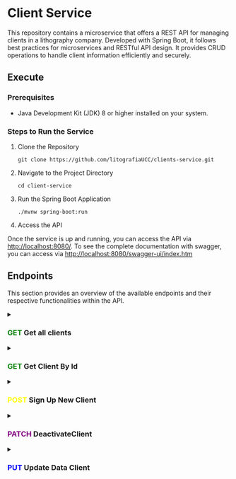 # Client Service

This repository contains a microservice that offers a REST API for managing clients in a lithography company. Developed with Spring Boot, it follows best practices for microservices and RESTful API design. It provides CRUD operations to handle client information efficiently and securely.

## Execute

### Prerequisites

- Java Development Kit (JDK) 8 or higher installed on your system.

### Steps to Run the Service

1. Clone the Repository

    `git clone https://github.com/litografiaUCC/clients-service.git`

2. Navigate to the Project Directory

    `cd client-service`

3. Run the Spring Boot Application

    `./mvnw spring-boot:run`

4. Access the API

Once the service is up and running, you can access the API via <http://localhost:8080/>. To see the complete documentation with swagger, you can access via <http://localhost:8080/swagger-ui/index.htm>

## Endpoints

This section provides an overview of the available endpoints and their respective functionalities within the API.

<!-- Get All Clients -->
<details>
<summary><h3><span style="color:green">GET</span> Get all clients</h3></summary>

### Path: `host/api/v1/clients/`

This endpoints retrieves data of all clients registered.

### Response

- **Status:** Response will have one of this status:
  |Code|Name|Description|
  |----|----|-----------|
  |**200**|OK|The request succeeded|
  |**204**|No Content|There is no content to send for this request, but the headers may be useful|
  |**400**|Bad Request|The server cannot or will not process the request due to something that is perceived to be a client error|

- **Content-Type:** application/json

### Response Body

The response body will contain the following fields:

|Name|Description|
|----|-----------|
|**status**|The status of the request|
|**message**|A message related to the request|
|**data**|Additional data related to the request|

### Example Response

```json
{
    "status": 200,
    "message": "ok",
    "data": [
        {
            "id": 0,
            "name": "",
            "lastName": "",
            "typePerson": "",
            "email": "",
            "password": "",
            "phone": null,
            "photo": "",
            "isActive": true,
            "numberDocument": "",
            "typeDocument": null
        }
    ]
}
```

</details>

<!-- Get Client By ID -->
<details>
<summary><h3><span style="color:green">GET</span> Get Client By Id</h3></summary>

### Path: `host/api/v1/clients/{id}`

This endpoint retrieves data for a specific client.

### Response

- **Status:** Response will have one of this status:
  |Code|Name|Description|
  |----|----|-----------|
  |**200**|OK|The request succeeded|
  |**400**|Bad Request|The server cannot or will not process the request due to something that is perceived to be a client error|
  |**404**|Not Found|The server cannot find the requested resource|

- **Content-Type:** application/json

### Response Body

The response body will contain the following fields:

|Name|Description|
|----|-----------|
|**status**|The status of the request|
|**message**|A message related to the request|
|**data**|Additional data related to the request|

### Example Response

```json
{
    "status": 0,
    "message": "",
    "data": [
        {
            "id": 0,
            "name": "",
            "lastName": "",
            "typePerson": "",
            "email": "",
            "password": "",
            "phone": null,
            "photo": "",
            "isActive": true,
            "numberDocument": "",
            "typeDocument": null
        }
    ]
}
```

</details>

<!-- Sign Up New Client -->
<details>
<summary><h3><span style="color:yellow">POST</span> Sign Up New Client</h3></summary>

### Path: `host/api/v1/clients/signup`

This endpoint allows you to create a new client account.

### Request Body Info

|Attribute|Description|Type|Required|
|---|---|---|---|
|**name**|The first name of the client|string|✔|
|**lastName**|The last name of the client if is a person|string|❌|
|**typePerson**|The type of person (e.g., individual, organization)|string|❌|
|**email**|The email address of the client|string|✔|
|**password**|The first name of the client|string|✔|
|**photo**|The path of profile photo of the client|string|❌|
|**phone**|The phone of the client|string|❌|
|**numberDocument**|The document number of the client|string|✔|
|**typeDocument**| The type of document with its ID|TypeDocument|✔|

#### Type Document Entity

Stucture of the type TypeDocument

|Attribute|Description|Type|Required|
|---|---|---|---|
|**id**|The id of the type document|int|✔|

### Body Example

```json
    {
        "name": "String",
        "lastName": null,
        "typePerson": "String",
        "email": "example@mail.com",
        "password": "password",
        "phone": "String", 
        "photo": null,
        "numberDocument": "String",
        "typeDocument": {
            "id": 1
        }
    }
```

### Response

- **`Status`** Response will have one of this status:
  |Code|Name|Description|
  |----|----|-----------|
  |**200**|OK|The request succeeded|
  |**400**|Bad Request|The server cannot or will not process the request due to something that is perceived to be a client error|
  |**409**|Conflict|This response is sent when a request conflicts with the current state of the server|

- **Content-Type:** application/json

### Response Body

The response body will contain the following fields:

|Name|Description|
|----|-----------|
|**status**|The status of the request|
|**message**|A message related to the request|
|**data**|Additional data related to the request|

### Example Response

```json
{
    "status": 200,
    "message": "",
    "data": null
}
```

</details>

<!-- Deactivate Client -->
<details>
<summary><h3><span style="color:purple">PATCH</span> DeactivateClient</h3></summary>

### Path: `host/api/v1/clients/{id}/desactivate`

This HTTP PATCH request is used to deactivate a specific item by its ID. The request should be made to the endpoint formed by concatenating the base URL, API version, service, and the ID of the item to be deactivated.

### Response

- **Status:** Response will have one of this status:
  |Code|Name|Description|
  |----|----|-----------|
  |**200**|OK|The request succeeded|
  |**400**|Bad Request|The server cannot or will not process the request due to something that is perceived to be a client error|
  |**404**|Not Found|The server cannot find the requested resource|
  |**409**|Conflict|This response is sent when a request conflicts with the current state of the server|

- **Content-Type:** application/json

### Response Body

The response body will contain the following fields:

|Name|Description|
|----|-----------|
|**status**|The status of the request|
|**message**|A message related to the request|
|**data**|Additional data related to the request|

### Example Response

```json
{
    "status": 0,
    "message": "",
    "data": null
}
```

</details>

<!-- Sign Up New Client -->
<details>
<summary><h3><span style="color:blue">PUT</span> Update Data Client</h3></summary>

### Path: `host/api/v1/clients/update`

This endpoint allows the client to update a specific client.

### Request Body Info

|Attribute|Description|Type|Required|
|---|---|---|---|
|**id**|The id of the client|int|✔|
|**name**|The first name of the client|string|❌|
|**lastName**|The last name of the client if is a person|string|❌|
|**typePerson**|The type of person (e.g., individual, organization)|string|❌|
|**email**|The email address of the client|string|❌|
|**password**|The first name of the client|string|❌|
|**photo**|The path of profile photo of the client|string|❌|
|**phone**|The phone of the client|string|❌|
|**numberDocument**|The document number of the client|string|❌|
|**typeDocument**| The type of document with its ID|TypeDocument|❌|

#### Type Document Entity

Stucture of the type TypeDocument

|Attribute|Description|Type|Required|
|---|---|---|---|
|**id**|The id of the type document|int|✔|

### Body Example

    ```json
    {
        "id": 1,
        "name": "String",
        "lastName": null,
        "typePerson": "String",
        "email": "example@mail.com",
        "password": "password",
        "phone": "String", 
        "photo": null,
        "numberDocument": "String",
        "typeDocument": {
            "id": 1
        }
    }
    ```

### Response

- **Status:** Response will have one of this status:
  |Code|Name|Description|
  |----|----|-----------|
  |**200**|OK|The request succeeded|
  |**400**|Bad Request|The server cannot or will not process the request due to something that is perceived to be a client error|
  |**404**|Not Found|The server cannot find the requested resource|
  |**409**|Conflict|This response is sent when a request conflicts with the current state of the server|

- **Content-Type:** application/json

### Response Body

The response body will contain the following fields:

|Name|Description|
|----|-----------|
|**status**|The status of the request|
|**message**|A message related to the request|
|**data**|Additional data related to the request|

### Example Response

```json
{
    "status": 200,
    "message": "",
    "data": null
}
```

</details>
